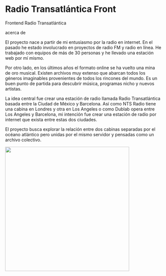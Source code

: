 # Radio Transatlántica Front
Frontend Radio Transatlántica

acerca de

El proyecto nace a partir de mi entusiasmo por la radio en internet. En el pasado he estado involucrado en proyectos de radio FM y radio en línea. He trabajado con equipos de más de 30 personas y he llevado una estación web por mí mismo.

Por otro lado, en los últimos años el formato online se ha vuelto una mina de oro musical. Existen archivos muy extenso que abarcan todos los géneros imaginables provenientes de todos los rincones del mundo. Es un buen punto de partida para descubrir música, programas nicho y nuevos artistas.

La idea central fue crear una estación de radio llamada Radio Transatlántica basada entre la Ciudad de México y Barcelona. Así como NTS Radio tiene una cabina en Londres y otra en Los Angeles o como Dublab opera entre Los Angeles y Barcelona, mi intención fue crear una estación de radio por internet que exista entre estas dos ciudades.

El proyecto busca explorar la relación entre dos cabinas separadas por el océano atlántico pero unidas por el mismo servidor y pensadas como un archivo colectivo.

<img src="https://res.cloudinary.com/dieglitter/image/upload/v1601076953/radio-shows/rt-logo-black_oa00al.png" width="400px" height="auto">
